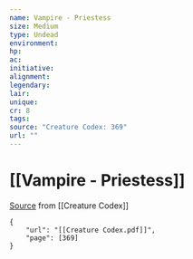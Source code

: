 ```yaml
---
name: Vampire - Priestess
size: Medium
type: Undead
environment: 
hp: 
ac: 
initiative: 
alignment: 
legendary: 
lair: 
unique: 
cr: 8
tags: 
source: "Creature Codex: 369"
url: ""
---
```

# [[Vampire - Priestess]]

[Source](zotero://open-pdf/library/items/NTNKJRHG?page=369) from [[Creature Codex]]

```pdf
{
	"url": "[[Creature Codex.pdf]]",
	"page": [369]
}
```

